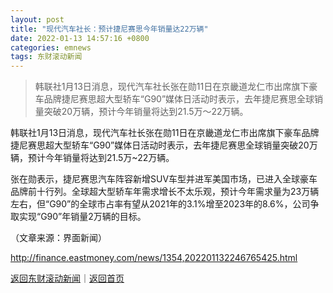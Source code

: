 ```yaml
---
layout: post
title: "现代汽车社长：预计捷尼赛思今年销量达22万辆"
date: 2022-01-13 14:57:16 +0800
categories: emnews
tags: 东财滚动新闻
---
```

> 韩联社1月13日消息，现代汽车社长张在勋11日在京畿道龙仁市出席旗下豪车品牌捷尼赛思超大型轿车“G90”媒体日活动时表示，去年捷尼赛思全球销量突破20万辆，预计今年销量将达到21.5万～22万辆。

<p>韩联社1月13日消息，现代汽车社长张在勋11日在京畿道龙仁市出席旗下豪车品牌捷尼赛思超大型轿车“G90”媒体日活动时表示，去年捷尼赛思全球销量突破20万辆，预计今年销量将达到21.5万~22万辆。</p>
 <p>张在勋表示，捷尼赛思汽车阵容新增SUV车型并进军美国市场，已进入全球豪车品牌前十行列。全球超大型轿车年需求增长不太乐观，预计今年需求量为23万辆左右，但“G90”的全球市占率有望从2021年的3.1%增至2023年的8.6%，公司争取实现“G90”年销量2万辆的目标。</p><p class="em_media">（文章来源：界面新闻）</p>

<http://finance.eastmoney.com/news/1354,202201132246765425.html>

[返回东财滚动新闻](//finews.withounder.com/emnews/)｜[返回首页](//finews.withounder.com/)
